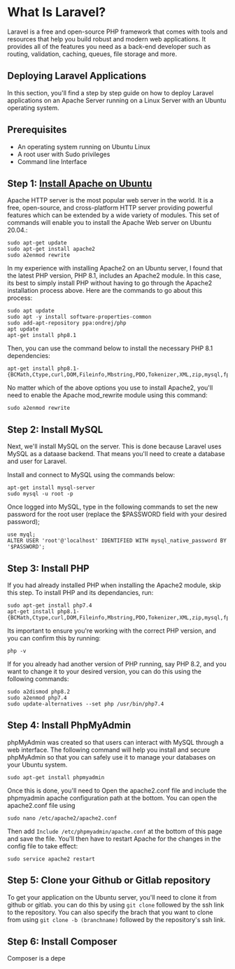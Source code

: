# What Is Laravel?
Laravel is a free and open-source PHP framework that comes with tools and resources that help you build robust and modern web applications. It provides all of the features you need as a back-end developer such as routing, validation, caching, queues, file storage and more.

## Deploying Laravel Applications

In this section, you'll find a step by step guide on how to deploy Laravel applications on an Apache Server running on a Linux Server with an Ubuntu operating system.

## Prerequisites

* An operating system running on Ubuntu Linux
* A root user with Sudo privileges
* Command line Interface

## Step 1: [Install Apache on Ubuntu](https://techvblogs.com/blog/install-apache-on-ubuntu-20-04)

Apache HTTP server is the most popular web server in the world. It is a free, open-source, and cross-platform HTTP server providing powerful features which can be extended by a wide variety of modules. This set of commands will enable you to install the Apache Web server on Ubuntu 20.04.:
```
sudo apt-get update
sudo apt-get install apache2
sudo a2enmod rewrite
```

In my experience with installing Apache2 on an Ubuntu server, I found that the latest PHP version, PHP 8.1, includes an Apache2 module. In this case, its best to simply install PHP without having to go through the Apache2 installation process above.
Here are the commands to go about this process:
```
sudo apt update
sudo apt -y install software-properties-common 
sudo add-apt-repository ppa:ondrej/php
apt update
apt-get install php8.1
```
Then, you can use the command below to install the necessary PHP 8.1 dependencies:
```
apt-get install php8.1-{BCMath,Ctype,curl,DOM,Fileinfo,Mbstring,PDO,Tokenizer,XML,zip,mysql,fpm,gd}
```
No matter which of the above options you use to install Apache2, you'll need to enable the Apache mod_rewrite module using this command:
```
sudo a2enmod rewrite
```
## Step 2: Install MySQL

Next, we'll install MySQL on the server. This is done because Laravel uses MySQL as a dataase backend. That means you'll need to create a database and user for Laravel. 

Install and connect to MySQL using the commands below:
```
apt-get install mysql-server
sudo mysql -u root -p
```
Once logged into MySQL, type in the following commands to set the new password for the root user (replace the $PASSWORD field with your desired password);
```
use myql;
ALTER USER 'root'@'localhost' IDENTIFIED WITH mysql_native_password BY '$PASSWORD';
```
## Step 3: Install PHP
If you had already installed PHP when installing the Apache2 module, skip this step.
To install PHP and its dependancies, run:
```
sudo apt-get install php7.4
apt-get install php8.1-{BCMath,Ctype,curl,DOM,Fileinfo,Mbstring,PDO,Tokenizer,XML,zip,mysql,fpm}
```
Its important to ensure you're working with the correct PHP version, and you can confirm this by running:
```
php -v
```
If for you already had another version of PHP running, say PHP 8.2, and you want to change it to your desired version, you can do this using the following commands:
```
sudo a2dismod php8.2
sudo a2enmod php7.4
sudo update-alternatives --set php /usr/bin/php7.4
```
## Step 4: Install PhpMyAdmin

phpMyAdmin was created so that users can interact with MySQL through a web interface. The following command will help you install and secure phpMyAdmin so that you can safely use it to manage your databases on your Ubuntu system.

```
sudo apt-get install phpmyadmin
```
Once this is done, you'll need to Open the apache2.conf file and include the phpmyadmin apache configuration path at the bottom. You can open the apache2.conf file using
```
sudo nano /etc/apache2/apache2.conf
```
Then add ````Include /etc/phpmyadmin/apache.conf```` at the bottom of this page and save the file. You'll then have to restart Apache for the changes in the config file to take effect:
```
sudo service apache2 restart
```
## Step 5: Clone your Github or Gitlab repository

To get your application on the Ubuntu server, you'll need to clone it from github or gitlab. you can do this by using ````git clone```` followed by the ssh link to the repository. You can also specify the brach that you want to clone from using ````git clone -b (branchname)```` followed by the repository's ssh link.

## Step 6: Install Composer

Composer is a depe
